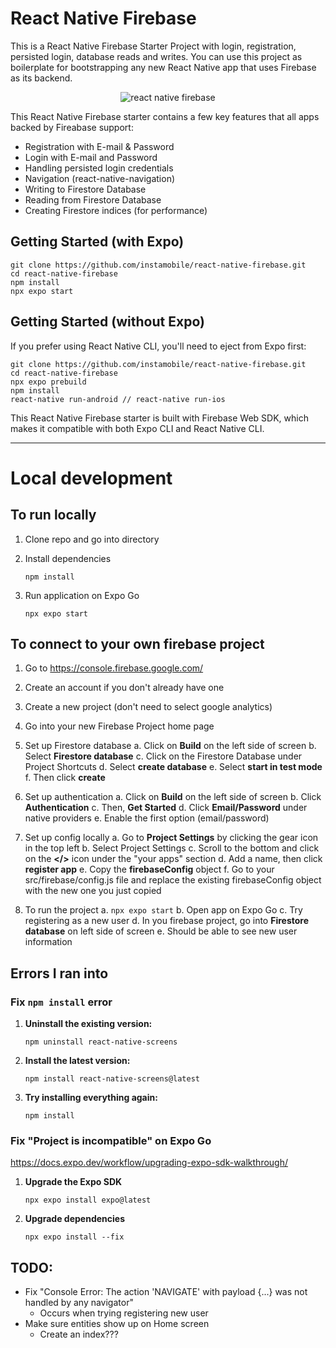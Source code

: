 # React Native Firebase

This is a React Native Firebase Starter Project with login, registration, persisted login, database reads and writes. You can use this project as boilerplate for bootstrapping any new React Native app that uses Firebase as its backend.

<center><img src="https://www.instamobile.io/wp-content/uploads/2020/05/react-native-firebase.png" alt="react native firebase"/></center>

This React Native Firebase starter contains a few key features that all apps backed by Fireabase support:

* Registration with E-mail & Password
* Login with E-mail and Password
* Handling persisted login credentials
* Navigation (react-native-navigation)
* Writing to Firestore Database
* Reading from Firestore Database
* Creating Firestore indices (for performance)

## Getting Started (with Expo)

```
git clone https://github.com/instamobile/react-native-firebase.git
cd react-native-firebase
npm install
npx expo start
```

## Getting Started (without Expo)

If you prefer using React Native CLI, you'll need to eject from Expo first:

```
git clone https://github.com/instamobile/react-native-firebase.git
cd react-native-firebase
npx expo prebuild
npm install
react-native run-android // react-native run-ios
```

This React Native Firebase starter is built with Firebase Web SDK, which makes it compatible with both Expo CLI and React Native CLI.

***
# Local development

## To run locally
1. Clone repo and go into directory
2. Install dependencies

    `npm install`

3. Run application on Expo Go

    `npx expo start`

## To connect to your own firebase project
1. Go to https://console.firebase.google.com/ 

2. Create an account if you don't already have one

3. Create a new project (don't need to select google analytics)

4. Go into your new Firebase Project home page

5. Set up Firestore database
    a. Click on **Build** on the left side of screen
    b. Select **Firestore database**
    c. Click on the Firestore Database under Project Shortcuts
    d. Select **create database**
    e. Select **start in test mode**
    f. Then click **create**

6. Set up authentication
    a. Click on **Build** on the left side of screen
    b. Click **Authentication**
    c. Then, **Get Started**
    d. Click **Email/Password** under native providers
    e. Enable the first option (email/password)

7. Set up config locally
    a. Go to **Project Settings** by clicking the gear icon in the top left
    b. Select Project Settings
    c. Scroll to the bottom and click on the **</>** icon under the "your apps" section
    d. Add a name, then click **register app**
    e. Copy the **firebaseConfig** object
    f. Go to your src/firebase/config.js file and replace the existing firebaseConfig object with the new one you just copied

8. To run the project
    a. `npx expo start`
    b. Open app on Expo Go
    c. Try registering as a new user
    d. In you firebase project, go into **Firestore database** on left side of screen
    e. Should be able to see new user information

## Errors I ran into
### Fix `npm install` error
1. **Uninstall the existing version:**

    `npm uninstall react-native-screens`

2. **Install the latest version:**

    `npm install react-native-screens@latest`

3. **Try installing everything again:**

    `npm install`

### Fix "Project is incompatible" on Expo Go

https://docs.expo.dev/workflow/upgrading-expo-sdk-walkthrough/

1. **Upgrade the Expo SDK**

    `npx expo install expo@latest`

2. **Upgrade dependencies**

    `npx expo install --fix`


## TODO:
* Fix "Console Error: The action 'NAVIGATE' with payload {...} was not handled by any navigator"
    * Occurs when trying registering new user
* Make sure entities show up on Home screen
    * Create an index???